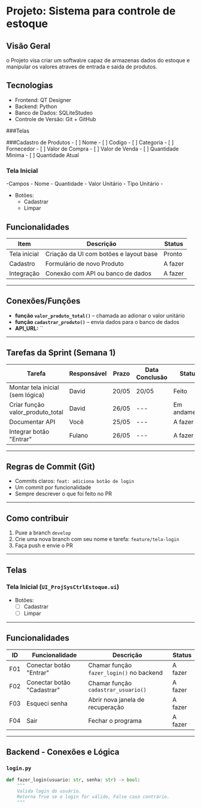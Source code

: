 # Projeto: Sistema para controle de estoque

## Visão Geral
o Projeto visa criar um softwa\re capaz de armazenas dados do estoque e manipular os valores atraves de entrada e saida de produtos.

## Tecnologias
- Frontend: QT Designer
- Backend: Python
- Banco de Dados: SQLiteStudeo
- Controle de Versão: Git + GitHub

###Telas

###Cadastro de Produtos
     - [ ] Nome
     - [ ] Codigo
     - [ ] Categoria
     - [ ] Fornecedor 
     - [ ] Valor de Compra
     - [ ] Valor de Venda
     - [ ] Quantidade Minima
     - [ ] Quantidade Atual


### Tela Inicial
-Campos
    - Nome
    - Quantidade
    - Valor Unitário
    - Tipo Unitário
    - 

- Botões:
    - Cadastrar
    - Limpar

## Funcionalidades
| Item          | Descrição                                   | Status       |
|---------------|---------------------------------------------|--------------|
| Tela inicial  | Criação da UI com botões e layout base      | Pronto |
| Cadastro      | Formulário de novo Produto                  | A fazer      |
| Integração    | Conexão com API ou banco de dados           | A fazer      |

---

## Conexões/Funções
- **função `valor_produto_total()`** – chamada ao adionar o valor unitário
- **função `cadastrar_produto()`** – envia dados para o banco de dados
- **API_URL:** ``

---

## Tarefas da Sprint (Semana 1)
| Tarefa                            | Responsável | Prazo     | Data Conclusão | Status       |
|-----------------------------------|-------------|-----------|----------------|--------------|
| Montar tela inicial (sem lógica)  | David       | 20/05     | 20/05          | Feito        |
| Criar função valor_produto_total  | David       | 26/05     | ---            | Em andamento |
| Documentar API                    | Você        | 25/05     | ---            | A fazer      |
| Integrar botão "Entrar"           | Fulano      | 26/05     | ---            | A fazer      |

---

## Regras de Commit (Git)
- Commits claros: `feat: adiciona botão de login`
- Um commit por funcionalidade
- Sempre descrever o que foi feito no PR

---

## Como contribuir
1. Puxe a branch `develop`
2. Crie uma nova branch com seu nome e tarefa: `feature/tela-login`
3. Faça push e envie o PR



---

## Telas

### Tela Inicial (`UI_ProjSysCtrlEstoque.ui`)
- Botões:
  - [ ] Cadastrar
  - [ ] Limpar

---

## Funcionalidades

| ID  | Funcionalidade             | Descrição                                               | Status     |
|-----|----------------------------|----------------------------------------------------------|------------|
| F01 | Conectar botão "Entrar"    | Chamar função `fazer_login()` no backend                | A fazer    |
| F02 | Conectar botão "Cadastrar" | Chamar função `cadastrar_usuario()`                     | A fazer    |
| F03 | Esqueci senha              | Abrir nova janela de recuperação                        | A fazer    |
| F04 | Sair                       | Fechar o programa                                       | A fazer    |

---

## Backend - Conexões e Lógica

### `login.py`
```python
def fazer_login(usuario: str, senha: str) -> bool:
    """
    Valida login do usuário.
    Retorna True se o login for válido, False caso contrário.
    """






